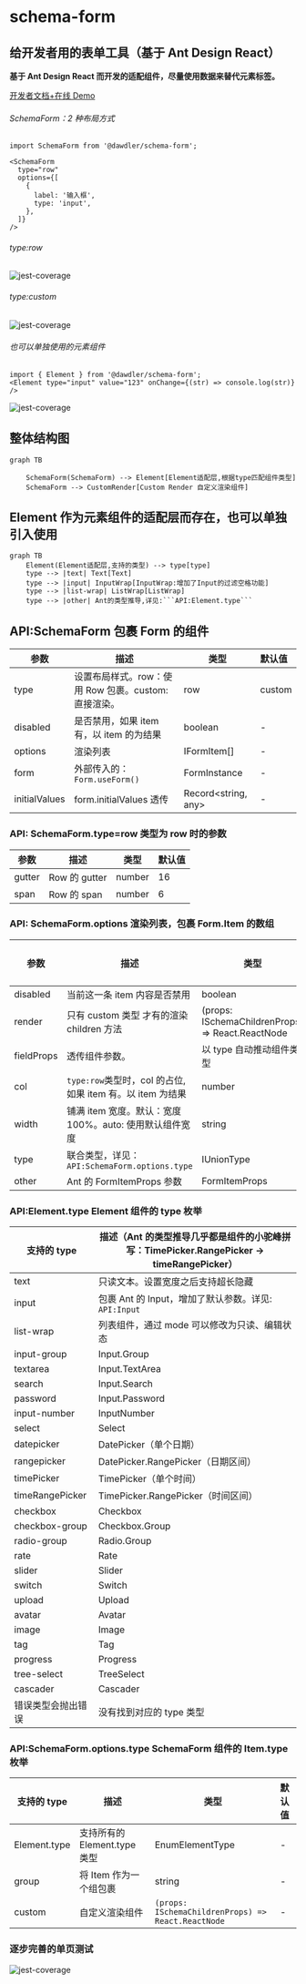 # schema-form

## 给开发者用的表单工具（基于 Ant Design React）

**基于 Ant Design React 而开发的适配组件，尽量使用数据来替代元素标签。**

[开发者文档+在线 Demo](https://ayiaq1.github.io/schema-form/)

###### SchemaForm：2 种布局方式

```
import SchemaForm from '@dawdler/schema-form';

<SchemaForm
  type="row"
  options={[
    {
      label: '输入框',
      type: 'input',
    },
  ]}
/>
```

###### type:row

![jest-coverage](https://raw.githubusercontent.com/ayiaq1/schema-form/main/images/row-layout.png)

###### type:custom

![jest-coverage](https://raw.githubusercontent.com/ayiaq1/schema-form/main/images/custom-layout.png)

###### 也可以单独使用的元素组件

```
import { Element } from '@dawdler/schema-form';
<Element type="input" value="123" onChange={(str) => console.log(str)} />
```

![jest-coverage](https://raw.githubusercontent.com/ayiaq1/schema-form/main/images/element-form.png)

## 整体结构图

```mermaid
graph TB

    SchemaForm(SchemaForm) --> Element[Element适配层,根据type匹配组件类型]
    SchemaForm --> CustomRender[Custom Render 自定义渲染组件]
```

## Element 作为元素组件的适配层而存在，也可以单独引入使用

````mermaid
graph TB
    Element(Element适配层,支持的类型) --> type[type]
    type --> |text| Text[Text]
    type --> |input| InputWrap[InputWrap:增加了Input的过滤空格功能]
    type --> |list-wrap| ListWrap[ListWrap]
    type --> |other| Ant的类型推导,详见:```API:Element.type```
````

## API:SchemaForm 包裹 Form 的组件

| 参数 | 描述 | 类型 | 默认值 |
| --- | --- | --- | :-- |
| type | 设置布局样式。row：使用 Row 包裹。custom: 直接渲染。 | row | custom |
| disabled | 是否禁用，如果 item 有，以 item 的为结果 | boolean | - |
| options | 渲染列表 | IFormItem[] | - |
| form | 外部传入的：`Form.useForm()` | FormInstance | - |
| initialValues | form.initialValues 透传 | Record<string, any> | - |

### API: SchemaForm.type=row 类型为 row 时的参数

| 参数   | 描述          | 类型   | 默认值 |
| ------ | ------------- | ------ | :----- |
| gutter | Row 的 gutter | number | 16     |
| span   | Row 的 span   | number | 6      |

### API: SchemaForm.options 渲染列表，包裹 Form.Item 的数组

| 参数 | 描述 | 类型 | 默认值 |
| --- | --- | --- | :-- |
| disabled | 当前这一条 item 内容是否禁用 | boolean | - |
| render | 只有 custom 类型 才有的渲染 children 方法 | (props: ISchemaChildrenProps) => React.ReactNode | - |
| fieldProps | 透传组件参数。 | 以 type 自动推动组件类型 | - |
| col | `type:row`类型时，col 的占位,如果 item 有。以 item 为结果 | number | - |
| width | 铺满 item 宽度。默认：宽度 100%。auto: 使用默认组件宽度 | string | - |
| type | 联合类型，详见：`API:SchemaForm.options.type` | IUnionType | - |
| other | Ant 的 FormItemProps 参数 | FormItemProps | - |

### API:Element.type Element 组件的 type 枚举

| 支持的 type | 描述（Ant 的类型推导几乎都是组件的小驼峰拼写：TimePicker.RangePicker -> timeRangePicker） |
| --- | --- |
| text | 只读文本。设置宽度之后支持超长隐藏 |
| input | 包裹 Ant 的 Input，增加了默认参数。详见: `API:Input` |
| list-wrap | 列表组件，通过 mode 可以修改为只读、编辑状态 |
| input-group | Input.Group |
| textarea | Input.TextArea |
| search | Input.Search |
| password | Input.Password |
| input-number | InputNumber |
| select | Select |
| datepicker | DatePicker（单个日期） |
| rangepicker | DatePicker.RangePicker（日期区间） |
| timePicker | TimePicker（单个时间） |
| timeRangePicker | TimePicker.RangePicker（时间区间） |
| checkbox | Checkbox |
| checkbox-group | Checkbox.Group |
| radio-group | Radio.Group |
| rate | Rate |
| slider | Slider |
| switch | Switch |
| upload | Upload |
| avatar | Avatar |
| image | Image |
| tag | Tag |
| progress | Progress |
| tree-select | TreeSelect |
| cascader | Cascader |
| 错误类型会抛出错误 | 没有找到对应的 type 类型 |

### API:SchemaForm.options.type SchemaForm 组件的 Item.type 枚举

| 支持的 type | 描述 | 类型 | 默认值 |
| --- | --- | --- | :-- |
| Element.type | 支持所有的 Element.type 类型 | EnumElementType | - |
| group | 将 Item 作为一个组包裹 | string | - |
| custom | 自定义渲染组件 | `(props: ISchemaChildrenProps) => React.ReactNode` | - |

### 逐步完善的单页测试

![jest-coverage](https://raw.githubusercontent.com/ayiaq1/schema-form/main/images/jest-coverage.png)

